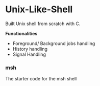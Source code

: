 # Unix-Like-Shell

Built Unix shell from scratch with C. 

**Functionalities**
- Foreground/ Background jobs handling
- History handling
- Signal Handling

### msh
The starter code for the msh shell 

